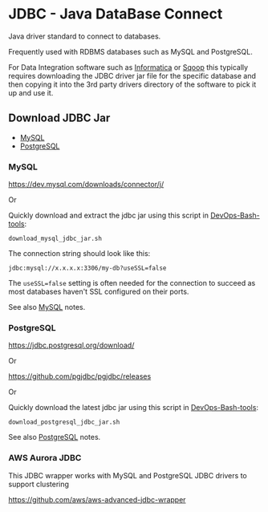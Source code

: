 # JDBC - Java DataBase Connect

Java driver standard to connect to databases.

Frequently used with RDBMS databases such as MySQL and PostgreSQL.

For Data Integration software such as [Informatica](informatica.md) or [Sqoop](sqoop.md) this typically requires
downloading the JDBC driver jar file for the specific database and then copying it into the 3rd party drivers directory
of the software to pick it up and use it.

## Download JDBC Jar

- [MySQL](#mysql)
- [PostgreSQL](#postgresql)

### MySQL

<https://dev.mysql.com/downloads/connector/j/>

Or

Quickly download and extract the jdbc jar using this script in [DevOps-Bash-tools](devops-bash-tools.md):

```shell
download_mysql_jdbc_jar.sh
```

The connection string should look like this:

```
jdbc:mysql://x.x.x.x:3306/my-db?useSSL=false
```

The `useSSL=false` setting is often needed for the connection to succeed as most databases haven't SSL configured on
their ports.

See also [MySQL](mysql.md) notes.

### PostgreSQL

<https://jdbc.postgresql.org/download/>

Or

<https://github.com/pgjdbc/pgjdbc/releases>

Or

Quickly download the latest jdbc jar using this script in [DevOps-Bash-tools](devops-bash-tools.md):

```shell
download_postgresql_jdbc_jar.sh
```

See also [PostgreSQL](postgres.md) notes.

### AWS Aurora JDBC

This JDBC wrapper works with MySQL and PostgreSQL JDBC drivers to support clustering

<https://github.com/aws/aws-advanced-jdbc-wrapper>
